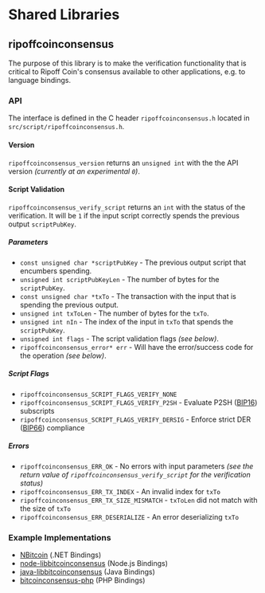 Shared Libraries
================

## ripoffcoinconsensus

The purpose of this library is to make the verification functionality that is critical to Ripoff Coin's consensus available to other applications, e.g. to language bindings.

### API

The interface is defined in the C header `ripoffcoinconsensus.h` located in  `src/script/ripoffcoinconsensus.h`.

#### Version

`ripoffcoinconsensus_version` returns an `unsigned int` with the the API version *(currently at an experimental `0`)*.

#### Script Validation

`ripoffcoinconsensus_verify_script` returns an `int` with the status of the verification. It will be `1` if the input script correctly spends the previous output `scriptPubKey`.

##### Parameters
- `const unsigned char *scriptPubKey` - The previous output script that encumbers spending.
- `unsigned int scriptPubKeyLen` - The number of bytes for the `scriptPubKey`.
- `const unsigned char *txTo` - The transaction with the input that is spending the previous output.
- `unsigned int txToLen` - The number of bytes for the `txTo`.
- `unsigned int nIn` - The index of the input in `txTo` that spends the `scriptPubKey`.
- `unsigned int flags` - The script validation flags *(see below)*.
- `ripoffcoinconsensus_error* err` - Will have the error/success code for the operation *(see below)*.

##### Script Flags
- `ripoffcoinconsensus_SCRIPT_FLAGS_VERIFY_NONE`
- `ripoffcoinconsensus_SCRIPT_FLAGS_VERIFY_P2SH` - Evaluate P2SH ([BIP16](https://github.com/bitcoin/bips/blob/master/bip-0016.mediawiki)) subscripts
- `ripoffcoinconsensus_SCRIPT_FLAGS_VERIFY_DERSIG` - Enforce strict DER ([BIP66](https://github.com/bitcoin/bips/blob/master/bip-0066.mediawiki)) compliance

##### Errors
- `ripoffcoinconsensus_ERR_OK` - No errors with input parameters *(see the return value of `ripoffcoinconsensus_verify_script` for the verification status)*
- `ripoffcoinconsensus_ERR_TX_INDEX` - An invalid index for `txTo`
- `ripoffcoinconsensus_ERR_TX_SIZE_MISMATCH` - `txToLen` did not match with the size of `txTo`
- `ripoffcoinconsensus_ERR_DESERIALIZE` - An error deserializing `txTo`

### Example Implementations
- [NBitcoin](https://github.com/NicolasDorier/NBitcoin/blob/master/NBitcoin/Script.cs#L814) (.NET Bindings)
- [node-libbitcoinconsensus](https://github.com/bitpay/node-libbitcoinconsensus) (Node.js Bindings)
- [java-libbitcoinconsensus](https://github.com/dexX7/java-libbitcoinconsensus) (Java Bindings)
- [bitcoinconsensus-php](https://github.com/Bit-Wasp/bitcoinconsensus-php) (PHP Bindings)
